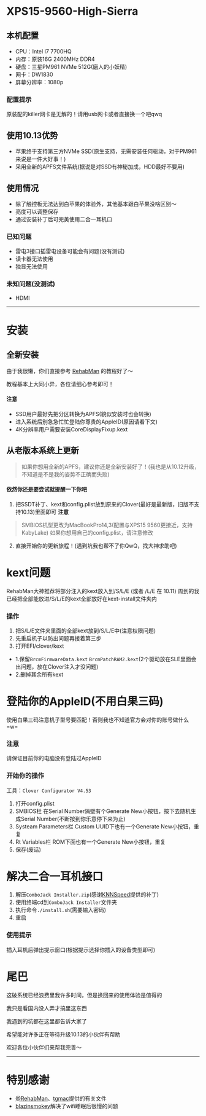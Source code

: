 # XPS15-9560-High-Sierra
## 本机配置
- CPU：Intel I7 7700HQ
- 内存：原装16G 2400MHz DDR4
- 硬盘：三星PM961 NVMe 512G(磨人的小妖精)
- 网卡：DW1830
- 屏幕分辨率：1080p

### 配置提示
原装配的killer网卡是无解的！请用usb网卡或者直接换一个吧qwq

## 使用10.13优势
- 苹果终于支持第三方NVMe SSD(原生支持，无需安装任何驱动，对于PM961来说是一件大好事！)
- 采用全新的APFS文件系统(据说是对SSD有神秘加成，HDD最好不要用)

## 使用情况
- 除了触控板无法达到白苹果的体验外，其他基本跟白苹果没啥区别～
- 亮度可以调整保存
- 通过安装补丁后可完美使用二合一耳机口

### 已知问题
- 雷电3接口插雷电设备可能会有问题(没有测试)
- 读卡器无法使用
- 独显无法使用

### 未知问题(没测试)
- HDMI
---
# 安装
## 全新安装
由于我很懒，你们直接参考 [RehabMan](https://www.tonymacx86.com/threads/guide-booting-the-os-x-installer-on-laptops-with-clover.148093/) 的教程好了～

教程基本上大同小异，各位请细心参考即可！
#### 注意
- SSD用户最好先把分区转换为APFS(貌似安装时也会转换)
- 进入系统后别急急忙忙登陆你尊贵的AppleID(原因请看下文)
- 4K分辨率用户需要安装CoreDisplayFixup.kext

## 从老版本系统上更新
> 如果你想用全新的APFS，建议你还是全新安装好了！(我也是从10.12升级，不知道是不是我的姿势不正确而失败)
#### 依然你还是要尝试就提醒一下你吧
1. 把SSDT补丁、kext和config.plist放到原来的Clover(最好是最新版，旧版不支持10.13)里面即可
 **注意**
 > SMBIOS机型更改为MacBookPro14,3(配置与XPS15 9560更接近，支持KabyLake) 如果你想用自己的config.plist，请注意修改
2. 直接开始你的更新旅程！(遇到坑我也帮不了你QwQ，找大神求助吧)

# kext问题
RehabMan大神推荐将部分注入的kext放入到/S/L/E (或者 /L/E 在 10.11)
周到的我已经把全部能放进/S/L/E的kext全部放好在kext-install文件夹内
### 操作
1. 把S/L/E文件夹里面的全部kext放到/S/L/E中(注意权限问题)
2. 先重启机子以防出问题再接着第三步
3. 打开EFI/clover/kext
  - 1.保留`BrcmFirmwareData.kext` `BrcmPatchRAM2.kext`(2个驱动放在SLE里面会出问题，放在Clover注入才没问题)
  - 2.删掉其余所有kext
  
# 登陆你的AppleID(不用白果三码)
使用白果三码注意机子型号要匹配！否则我也不知道官方会对你的账号做什么 =w=
### 注意
请保证目前你的电脑没有登陆过AppleID
### 开始你的操作
工具：`Clover Configurator V4.53`
1. 打开config.plist
2. SMBIOS栏 在Serial Number隔壁有个Generate New小按钮，按下去随机生成Serial Number(不断按到你乐意停下来为止)
3. Systeam Parameters栏 Custom UUID下也有一个Generate New小按钮，重复
4. Rt Variables栏 ROM下面也有一个Generate New小按钮，重复
5. 保存(废话)

# 解决二合一耳机接口
1. 解压`ComboJack Installer.zip`(感谢[KNNSpeed](https://www.tonymacx86.com/threads/guide-dell-xps-15-9560-4k-touch-1tb-ssd-32gb-ram-100-adobergb.224486/page-9#post-1539760)提供的补丁)
2. 使用终端cd到`ComboJack Installer`文件夹
3. 执行命令`./install.sh`(需要输入密码)
4. 重启

### 使用提示
插入耳机后弹出提示窗口(根据提示选择你插入的设备类型即可)

# 尾巴
这破系统已经浪费里我许多时间，但是换回来的使用体验是值得的

我只是看国内没人弄才搞里这东西

我遇到的坑都在这里都告诉大家了

希望能对许多正在等待升级10.13的小伙伴有帮助

欢迎各位小伙伴们来帮我完善～

---
# 特别感谢
- [@RehabMan](https://github.com/RehabMan)、[tgmac](https://www.tonymacx86.com/members/tgmac.928166/)提供的有关文件
- [blazinsmokey](https://www.tonymacx86.com/members/blazinsmokey.1188623/)解决了wifi睡眠后很慢的问题
